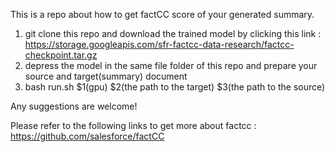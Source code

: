 This is a repo about how to get factCC score of your generated summary.

1. git clone this repo and download the trained model by clicking this link :  https://storage.googleapis.com/sfr-factcc-data-research/factcc-checkpoint.tar.gz
2. depress the model in the same file folder of this repo and prepare your source and target(summary) document
3. bash run.sh $1(gpu) $2(the path to the target) $3(the path to the source) 

Any suggestions are welcome!

Please refer to the following links to get more about factcc :
https://github.com/salesforce/factCC
